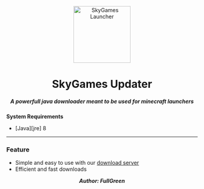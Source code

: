 <p align="center"><img src="https://github.com/SkyGamesFR/Launcher/blob/main/src/main/resources/panels/logo.png" width="150px" height="150px" alt="SkyGames Launcher"></p>

<h1 align="center">SkyGames Updater</h1>

<em><h5 align="center">A powerfull java downloader meant to be used for minecraft launchers</h5></em>

**System Requirements**

* [Java][jre] 8

---

### Feature
* Simple and easy to use with our [download server](https://github.com/SkyGamesFR/server)
* Efficient and fast downloads

<em><p align="center"><strong>Author: FullGreen</strong></p></em>
